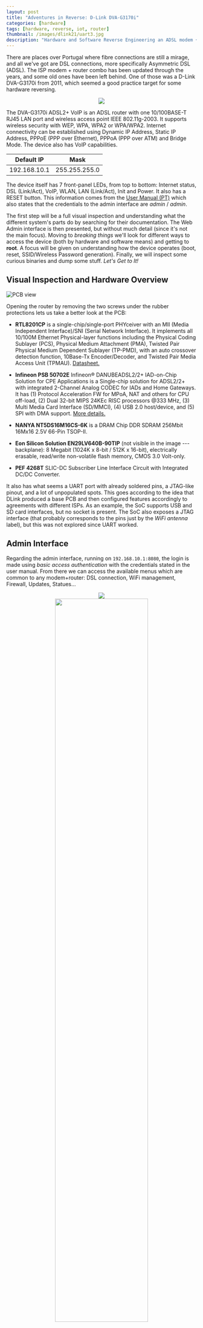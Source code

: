 ```yaml
---
layout: post
title: "Adventures in Reverse: D-Link DVA-G3170i"
categories: [hardware]
tags: [hardware, reverse, iot, router]
thumbnail: /images/dlink21/uart3.jpg
description: "Hardware and Software Reverse Engineering an ADSL modem + router, the D-Link DVA-G3170i/PT (2011)"
---
```


There are places over Portugal where fibre connections are still a mirage, and all we've got are DSL connections, more specifically Asymmetric DSL (ADSL). The ISP modem + router combo has been updated through the years, and some old ones have been left behind. One of those was a D-Link DVA-G3170i from 2011, which seemed a good practice target for some hardware reversing.

<!--more-->

<center>
<img style="max-width: 50%;" src="/images/dlink21/connections.svg"/>
</center>

The DVA-G3170i ADSL2+ VoIP is an ADSL router with one 10/100BASE-T RJ45 LAN port and wireless access point IEEE 802.11g-2003. It supports wireless security with WEP, WPA, WPA2 or WPA/WPA2. Internet connectivity can be established using Dynamic IP Address, Static IP Address, PPPoE (PPP over Ethernet), PPPoA (PPP over ATM) and Bridge Mode. The device also has VoIP capabilities.

| Default IP   | Mask          |
|--------------|---------------|
| 192.168.10.1 | 255.255.255.0 |

The device itself has 7 front-panel LEDs, from top to bottom: Internet status, DSL (Link/Act), VoIP, WLAN, LAN (Link/Act), Init and Power. It also has a RESET button. This information comes from the [User Manual (PT)](http://imgs.sapo.pt/images/AJUDA2009/Manual_DVA-G3170i.pdf) which also states that the credentials to the admin interface are *admin* / *admin*.

The first step will be a full visual inspection and understanding what the different system's parts do by searching for their documentation. The Web Admin interface is then presented, but without much detail (since it's not the main focus). Moving to *breaking things* we'll look for different ways to access the device (both by hardware and software means) and getting to **root**. A focus will be given on understanding how the device operates (boot, reset, SSID/Wireless Password generation). Finally, we will inspect some curious binaries and dump some stuff. *Let's Get to It!*

## Visual Inspection and Hardware Overview

![PCB view](/images/dlink21/physical.jpeg)

Opening the router by removing the two screws under the rubber protections lets us take a better look at the PCB:

- **RTL8201CP** is a single-chip/single-port PHYceiver with an MII (Media Independent Interface)/SNI (Serial Network Interface). It implements all 10/100M Ethernet  Physical-layer functions including the Physical Coding Sublayer (PCS), Physical  Medium Attachment (PMA), Twisted Pair Physical Medium Dependent Sublayer (TP-PMD), with an auto crossover detection function, 10Base-Tx Encoder/Decoder, and Twisted Pair Media Access Unit (TPMAU). [Datasheet.](http://realtek.info/pdf/rtl8201cp.pdf)

- **Infineon PSB 50702E** Infineon® DANUBEADSL2/2+ IAD-on-Chip Solution for CPE Applications is a Single-chip solution for ADSL2/2+ with integrated 2-Channel Analog CODEC for IADs and Home Gateways. It has (1) Protocol Acceleration FW for MPoA, NAT and others for CPU off-load, (2) Dual 32-bit MIPS 24KEc RISC processors @333 MHz, (3) Multi Media Card Interface (SD/MMCI), (4) USB 2.0 host/device, and (5) SPI with DMA support. [More details.](https://www.infineon.com/dgdl/CPE_Brochure.pdf?fileId=db3a3043156fd5730115c6e3248c0fec)

- **NANYA NT5DS16M16CS-6K** is a DRAM Chip DDR SDRAM 256Mbit 16Mx16 2.5V 66-Pin TSOP-II. 

- **Eon Silicon Solution EN29LV640B-90TIP** (not visible in the image --- backplane): 8 Megabit (1024K x 8-bit / 512K x 16-bit), electrically erasable, read/write non-volatile flash memory, CMOS 3.0 Volt-only. 

- **PEF 4268T** SLIC-DC Subscriber Line Interface Circuit with Integrated DC/DC Converter.

It also has what seems a UART port with already soldered pins, a JTAG-like pinout, and a lot of unpopulated spots. This goes according to the idea that DLink produced a base PCB and then configured features accordingly to agreements with different ISPs. As an example, the SoC supports USB and SD card interfaces, but no socket is present. The SoC also exposes a JTAG interface (that probably corresponds to the pins just by the *WiFi antenna* label), but this was not explored since UART worked.

## Admin Interface

Regarding the admin interface, running on `192.168.10.1:8080`, the login is made using *basic access authentication* with the credentials stated in the user manual. From there we can access the available menus which are common to any modem+router: DSL connection, WiFi management, Firewall, Updates, Statues...

<div class="row" style="text-align:center">
  <div class="column">
    <img src="/images/dlink21/interface.png">
  </div>
  <div class="column">
    <img style="width: 70%;" src="/images/dlink21/interface2.png">
  </div>
</div>

A quick look into the interface did not reveal any significant information. A minor detail is that the credentials for everything (WiFi, DSL, and so on) are rendered on the interface, so removing the input type *password* makes them visible. This would provide an attacker direct access to these credentials once they bypassed the *basic auth*.

## Getting Access

A quick `nmap shows that the router exposes several open ports:

```text
23/tcp    open  telnet         D-Link DVA-G3170i telnetd
80/tcp    open  http           ALPHA-WebServer 1.0
443/tcp   open  ssl/http       ALPHA-WebServer 1.0
7001/tcp  open  afs3-callback?
7002/tcp  open  afs3-prserver?
7004/tcp  open  afs3-kaserver?
50000/TCP open  upnp
``` 

We also have physical UART and JTAG ports that we can use. Since I wanted to explore UART more than `telnet`, my first approach was to understand the UART port (I know it would be wiser to start by telnet, but why not?). However, it requires to find the right GND/RX/TX pins combination first.

With a multimeter, it was easy to find out the GND pin with a connectivity test, and the VCC with a volt check, which showed that the board ran at 3.3V. However, finding the right RX / TX required some extra work. Connecting a cheap logic analyzer to the GND/RX/TX pins, and using the [Saleae Logic 2 Alpha *software*](https://www.saleae.com/downloads/), allowed to find the right combination. You may have to adjust the capture frequency in the Saleae software for the device's proper functioning.

<div class="row" style="text-align:center">
  <div class="column">
    <img src="/images/dlink21/uart1.jpg">
  </div>
  <div class="column">
    <img src="/images/dlink21/uart2.jpg">
  </div>
  <div class="column">
    <img src="/images/dlink21/uart3.jpg">
  </div>
</div>

![Logic analyzer view](/images/dlink21/logic.png)

The only missing thing was to find the right baud rate to connect to the UART port, which can be achieved by checking the transmission time of one bit, calculate the inverse and multiply by 1 000 000. The transmission time is approximately 8.688uS: (1/8.688)*1000000 = 115101, which is close to the common baudrate of 115200. 

Connecting the USB to UART (FT232 USB UART) to the exposed pins (do not forget, RX of the router to TX of the FT and TX of the router to the FT RX), connecting to the device using `screen`, and connecting the device to power, and we have a UBoot loading!

`$ screen /dev/ttyUSB1 115200`

```text
ROM VER: 1.0.3
CFG 01
Read
ROM VER: 1.0.3
CFG 01
Read EEPROM
 X

1.0.2 (Dec  1 2008 - 13:39:09)

DRAM:  32 MB
 relocate_code start
 relocate code finish.

Manf ID:0000007f
Vendor ID:000000cb
Flash:  8 MB
In:    serial
Out:   serial
Err:   serial
Net:   ethaddr=00:22:B0:F0:15:9B
DO GPIO2 PULL HIGH OK for USB POWER ON
danube SwitchDO GPIO30 SW_RESET OK

Type "run flash_flash" to start Linux kernel

Hit any key to stop autoboot:  3 ... 2 ... 1 ... 0 
## Booting image at b0080000 ...
   Image Name:   MIPS Linux-2.4.31
   Created:      2009-10-01   9:55:04 UTC
   Image Type:   MIPS Linux Kernel Image (lzma compressed)
   Data Size:    4902944 Bytes =  4.7 MB
   Load Address: 80002000
   Entry Point:  801ec040
   Verifying Checksum ... OK
   Uncompressing Kernel Image ... OK

Starting kernel ...

Reserving memory for CP1 @0xa1f00000
memsize=32l
flash_start=0xb0000000
flash_size=8388608l
```

We have some new information as a result of this capture: 
- 32 MB of DRAM (which checks with the NANYA NT5DS16M16CS-6K chip description)
- 8 MB of flash (which also matches the EN29LV640B-90TIP specification)
- The processor is MIPS and runs Linux (`Image Name:   MIPS Linux-2.4.31`)
- The image is `lzma compressed`, [relevant man page](https://linux.die.net/man/1/lzma).
- The flash size is `8388608l` and starts at address `0xb0000000`.

By interrupting the boot by pressing any key (`Hit any key to stop autoboot:  3 ... 2 ... 1 ... 0`) we enter U-boot. The U-boot is the device bootloader, understands the device's memory map, starts the main firmware execution and carries other low-level tasks. For more about the common commands and features [RTFM](https://www.denx.de/wiki/view/DULG/UBootCommandLineInterface).

Two main tasks can be done using the U-boot CLI for reverse engineering purposes: (1) understanding the memory map and, potentially, exfil the firmware and (2) bypass the authentication protection of the Linux image with the `init=/bin/sh` trick. [@cybergibbons](https://twitter.com/cybergibbons) has two very good videos on that: [Rooting via Uboot](https://www.youtube.com/watch?v=fvYpDx9nI78) and [Firmware Recovery](https://www.youtube.com/watch?v=v6ihoqTNuKg).

Although neither of those tasks was carried we can see some interesting U-boot applets present (only a few selected ones are shown):

```text
DANUBE # help
bdinfo  - print Board Infostructure
ping    - Send ICMP ECHO_REQUEST to network host
printenv- print environment variables
setenv  - set environment variables
tftpboot- boot image via network using TFTP protocol
```
And some extra information can be collected using `bdinfo`:

```text
DANUBE # bdinfo
boot_params = 0x81F7BFB0
memstart    = 0x80000000
memsize     = 0x02000000
flashstart  = 0xB0000000
flashsize   = 0x00800000
flashoffset = 0x00000000
ethaddr     = 00:22:B0:F0:15:9B
ip_addr     = 5.26.62.222
baudrate    = 115200 bps
```
And also from the environment variables using `printenv` (only a few selected entries are shown):

```text
DANUBE # printenv
bootcmd=run flash_flash
f_firmware_size=0x00027000
f_firmware_addr=0xb0040000
ipaddr=5.26.62.222
serverip=5.26.62.23
```
We could carry tasks such as boot a firmware over TFTP or change the bootcmd to anything we needed. However, as it will be shown, this was not required since the device has default credentials to **root**.

## I'm Root

Letting the device boot completely while connected over UART we can click any key for the Login prompt to appear. Using the default credentials of most DLink routers, *admin* / *admin*, we can log in as **root**. 

```bash
BusyBox v1.00 (2009.10.01-09:47+0000) Built-in shell (msh)
Enter 'help' for a list of built-in commands.
```

BusyBox provides a set of Linux applets to interact with embedded Linux devices. Dumping some info using the available applets (shortened):

```bash
DVA-G3170i/PT # uname -a
Linux (none) 2.4.31-Danube-3.3.0-G0432V33_BSP #1 Sat Jan 10 09:47:00 CET 2009 mips

DVA-G3170i/PT # cat /proc/cpuinfo
system type : DANUBE
processor : 0
CPU model : unknown V4.1
BogoMIPS : 222.00


DVA-G3170i/PT # cat /proc/meminfo
total: used: free: shared: buffers: cached:
Mem: 27942912 26931200 1011712 0 2961408 8605696

DVA-G3170i/PT # ls
www       tmp       proc      htdocs    etc
var       sbin      mnt       home      dev
usr       root      lib       firmware  bin
```

## Exfil Files

One strategy used was to log all the interactions using `screen` to a file and then recover the files manually:
`$ screen -L /dev/ttyUSB0 -L` creates a `screenlog.0` automatically with a record of all interaction.

Another strategy would be to extract the firmware from the SPI flash chip with a similar process as the one carried in a [previous blog post](/hardware/msi/bios/2020/05/10/back-from-the-dead.html).

The available `telnet` service was used for quickest access: `$ telnet 192.168.10.1` with the same credentials as the Web Admin GUI: *admin* / *admin*.

With this, and using one of the applets available in the BusyBox, the `tftp` client, it was possible to retrieve/send files from/to a remote host. This allows to quickly transfer files from the device, easing the process of inspecting them. For creating an instant and temporary TFTP server, the [`py3tftp`](https://github.com/sirMackk/py3tftp) was used (after trying several other options without success). As an example, to extract the `firmware.bin` which can be found in the `/firmware` folder one can do:
1. In the local machine: `$ py3tftp --host 0.0.0.0 -p 2121 -v` 
2. In the router: `DVA-G3170i/PT # tftp -p -l /firmware/firmware.bin 192.168.10.x 2121`

## What happens at boot?

To better understand what happens when the device boots more cleanly, a factory reset was made by clicking the RESET button. The `HOUSEKEEPER` process detects that the button is pressed for 5 seconds and then reboots the device.

```text
00:06:08 HOUSEKEEPER: factory reset button pressed for 1 secs
...
00:06:12 HOUSEKEEPER: factory reset button pressed for 5 secs
00:06:14 HOUSEKEEPER: trigger FACTORY RESET...
```
Most of the called scripts are either stopping or resetting services. After that, some extra scripts are called to do what seems to be the device's bootstrapping. After that, the device reboots itself and does a standard boot procedure (as shown before).

```text
[/usr/sbin/submit] FRESET ...
[/etc/scripts/misc/freset.sh] ...
[/etc/templates/wan.sh] [stop] [] ...
[/etc/templates/igmpproxy.sh] stop ...
[/etc/scripts/misc/profile.sh] reset ...
[/etc/scripts/misc/profile_action.sh] reset ...
[/etc/scripts/misc/defnodes.sh] ...
[/etc/defnodes/S10syncnodes.sh] ...
[/etc/defnodes/S11setext.sh] ...
PHP [/etc/defnodes/S12setnodes.php] ...
[/etc/defnodes/S13setext.sh] ...
PHP [/etc/defnodes/S14setnodes.php] ...
PHP [/etc/defnodes/S16features.php] ...
PHP [/etc/defnodes/S20setnodes.php] ...
PHP [/etc/defnodes/S40brand.php] ...
PHP [/etc/defnodes/S50showdect.php] ...
[/etc/scripts/misc/defnodes.sh] Done !!
[/etc/scripts/misc/profile.sh] put ...
[/etc/scripts/misc/profile_action.sh] put ...
[/etc/scripts/misc/freset.sh] reset config done !

The system is going down NOW !!

```
The scripts are located in the `/etc` folder in different folders, with some being `sh's and others ` PHP's. This is useful since now we known where to look to understand specific parts of the behaviour of the router, including how it generates the WiFi passkey or how it sets the transmit power of the WiFi (which implies that it stores information about the country of operation). 

## Wireless and WPA Key Generation

Since this is a pretty old router, the WPA key generation algorithm is well-known and part of the [Router Keygen](http://routerkeygen.github.io) application. Implementation is open-source and available [here](https://github.com/routerkeygen/routerkeygenAndroid/blob/master/android/routerKeygen/src/main/java/org/exobel/routerkeygen/algorithms/DlinkKeygen.java). First off, the WiFi SSID and passkey should be stored somewhere in the device. After some search in the boot log file, the following lines caught my attention:

```text
Start ALL WLAN ...
[/etc/templates/wlan.sh] start 1 ...
[/var/run/wlan_if_start1.sh] ...
Start setup WLAN interface ath0 ...
```

Looking into the `/etc/templates/wlan.sh` script we can observe several curious things: 
```sh
TEMPLATES="/etc/templates/wifi"
WLAN=`rgdb -i -g /runtime/lan/wlan/enable`
OPERATE_MODE=`rgdb -i -g /wireless/ap_mode`
#...
case "$1" in
1|start|restart)
#...
        if [ "$OPERATE_MODE" = "0" -o "$OPERATE_MODE" = "" ]; then 
                rgdb -A $TEMPLATES/wlan_if_run.php -V generate_start=1 -V wlanid=$2 > /var/run/wlan_if_start$2.sh
                rgdb -A $TEMPLATES/wlan_if_run.php -V generate_start=0 -V wlanid=$2 > /var/run/wlan_if_stop$2.sh
#...
```
First, there is a utility called `rgdb` that allows one to retrieve configuration values, e.g. the `OPERATE_MODE`. `rgdb` is an alias for the `rgbin` binary, and from [here](https://forum.kitz.co.uk/index.php?topic=10635.90):" `/usr/sbin/bin` appears to be the userspace utility for reading and writing the "NVRAM" area of flash. In the NVRAM area is that gzip'ed XML MIB file which contains the configuration parameters to disable LAN access and lock the device."

### `hostapd` file

Looking into the PHP script `wlan_if_run.php` which is located in the folder `/etc/templates/WiFi`, we can see that it checks for any changes in the system configuration (I supposed that these changes correspond to the ones made using the Web Admin GUI) and updates the system files accordingly, including the `hostapd` config file: 
`$hostapd_conf = "/var/run/hostapd".$wlanid.".conf";`. Looking for the config file in the `/var/run/` we can find it:

```text
#/var/run/hostapd1.conf

interface=ath0
bridge=br0
ssid=DLink-F0159B
wpa=1
driver=madwifi
ieee8021x=0
eapol_key_index_workaround=0
logger_syslog=0
logger_syslog_level=0
logger_stdout=0
logger_stdout_level=0
debug=0
wpa_group_rekey=3600
wpa_pairwise=TKIP
wpa_key_mgmt=WPA-PSK
wpa_passphrase=8XYXNqrqX85XX5rN8q8Y
```

Here we can see the SSID of the network, in this case, `DLink-F0159B` and the generated password (remember that we did a RESET): `8XYXNqrqX85XX5rN8q8Y`.
- The generation of **SSID** was evident: the MAC address of the device is `00:22:B0:F0:15:9B` and the SSID is `DLink-` plus the last 3 pairs of hex digits without the separator: `F0159B`. 
- The generation of the **password** was a little more *fun* to discover. While this could be configured manually in the device's firmware, this would imply extra costs for the manufacturer (each device would have to persist a unique token); thus, it is not common. More common is that the *script* that generates the passwords is stored on the device and *when the device is booted for the first time (or RESETed)* it uses some `logic` to define a unique password. This password can either be always the same for a specific device or not depending on the *seed* used, but, once again, the first is more common.

Further looking into the boot logs and the WLAN related scripts something pop-out with the word keygen in it (file `/etc/defnodes/S13setext.sh`): 

```sh
#!/bin/sh
echo [$0] ... > /dev/console
LANMAC=`rgdb -i -g /runtime/layout/lanmac`
WLANMAC=`rgdb -i -g /runtime/layout/wlanmac`
DSL_WANIF_MAX=`rgdb -i -g /runtime/layout/dsl_wanif_max`
WLANIF_MAX=`rgdb -i -g /runtime/layout/wlanif_max`
bootcodeversion=`rgdb -i -g /runtime/sys/info/bootcodeversion`

#ADSL WANMAC
i=1
while [ "$i" -ge 1 -a "$i" -le "$DSL_WANIF_MAX" ]; do
        xmldbc -x /runtime/wanmac/wanmac$i "get:alpha_macaddr $LANMAC 0 $i"
        i=`expr $i + 1`
done

#WLAN MAC
i=1
j=0
while [ "$i" -ge 0 -a "$i" -le "$WLANIF_MAX" ]; do
    xmldbc -x /runtime/wlanmac/wlanmac$i "get:alpha_macaddr $WLANMAC 1 $j"
    i=`expr $i + 1`
        j=`expr $j + 1`
done

#bootcodeversion
bootcodeversion=`echo $bootcodeversion | tr -d  \"`
rgdb -i -s /runtime/sys/info/bootcodeversion "$bootcodeversion"

#wpa-psk keygen
xmldbc -x /runtime/wpakey "get:wpakeygen $LANMAC"
```

A new curious binary appears, the `xmldbc`, which is located in `/usr/sbin/xmldbc`. From [here](): "the `xmldbc` tool has all the commands needed to set the elements (nodes) in the XML MIB", MIB standing for management information base, which is a database used for managing the entities in a communication network. It can also run commands and set variables in the MIB with the result. So this appears to be where the `wpa-psk` is generated and, then, stored. The command executed is `wpakeygen $LANMAC` where the `$LANMAC` is equal to the `$WLANMAC` one.

### Reversing the `wpakeygen`

Looking for the `wpakeygen` binary, we can find it in the same folder: `/usr/sbin/wpakeygen`. Transfering the binary to my machine using the configured TFTP allows one to debug it and understand what it does to generate the key. Firing up Ghidra with it we can confirm that it is indeed a MIPS binary: 
```text
ELF 32-bit MSB executable
    MIPS
    MIPS32 version 1 (SYSV)
    dynamically linked
    interpreter /lib/ld-uClibc.so.0
    stripped
```

Looking for the main function in the function tree we can find the `wpakeygen_main` which seems a rather good candidate, so lets look at the p-code:

<center>
<img style="max-width: 65%;" src="/images/dlink21/ghidra-pcode.png"/>
</center>


The first part of the code, which is not shown, defines the variables and reads the `MAC` as the argument. Then the function `Alpha_MACString_Remove_Separator` is called, and, by its name, we can conclude that it removes the MAC address separator between the pairs of hex digits. In the following lines, this function's return is stored (including repetitions), in a mostly-random way, in a *string* with 20 chars of size.

Lastly, an iteration over those 20 chars is carried, and in the last lines of the loop, a resulting `index` value is used to get something (a char) from a memory position. Searching for that position in the memory, we find the scalar `XrqaHNpdSYw86215U`. So the password is made of chars taken from random positions of that scalar string (of 17 chars), giving a final password of 20 chars, which meaning that bruteforcing would result in 17^20 possibilities, which equals: `4 064 231 406 647 572 522 401 601`. So, bruteforcing would take some time...

So, let us reverse the remaining p-code:

- `uVar1 = (int)local_60[i] - 0x30;` : Takes the char at pos `i` and subtracts `0x30`;
- The following `if` does a lot of things, breaking it into parts by the `&&`:
    - `(9 < (uVar1 & 0xff)` verifies that `uVar1 & 0xff` is greater than `9`;
    - `(iVar2 = (int)*(char *)(local_60[i] * 2 + __ctype_toupper + 1), uVar1 = iVar2 - 0x37, 5 < ())` also does lots of stuff using the `comma operator`. In a condition, the comma operator runs all the instructions but only evaluates the value of the rightmost one, which is `iVar2 - 0x41U & 0xff > 5`. The remaning ones:
        - `iVar2 = (int)*(char *)(local_60[i] * 2 + __ctype_toupper + 1)` converts the `local_60[i]` to uppercase;
        - `uVar1 = iVar2 - 0x37` just updates the value of `uVar1` by subtracting `0x37` to `iVar2`.

At last, the resulting `wpa-psk` is printed with `printf`.

Converting all of this logic to Python gives something similar to the following:

{% highlight python linenos %}
magic_key = "XrqaHNpdSYw86215U"
mac = list("0022B0F0159B".replace(':', ''))
str1 = [""]*20

str1[1] = mac[0]
str1[7] = mac[3]
str1[8] = mac[7];
str1[19] = mac[10];
str1[2] = mac[10];
str1[11] = mac[5];
str1[12] = mac[1];
str1[13] = mac[6];
str1[14] = mac[8];
str1[15] = mac[9];
str1[16] = mac[11];
str1[17] = mac[2];
str1[18] = mac[4];
str1[0] = mac[11];
str1[3] = mac[1];
str1[4] = mac[9];
str1[5] = mac[2];
str1[6] = mac[8];
str1[9] = mac[4];
str1[10] = mac[6];

i=0
result=[""]*20
index = ""
tempvar1 = 0
tempvar2 = 0
while(True):
    t = ord(str1[i]);

    tempvar1 = t - 0x30
    
    if (tempvar1 & 0xff) > 9:
        tempvar2 = ord(str1[i].upper())
        tempvar1 = tempvar2 - 0x37
        if (tempvar2 - 0x41 & 0xff) > 5:
            print("error")
            break

    result[i] = magic_key[tempvar1]
    i=i+1
    if i >= 20:
        print("".join(result))
        break
{% endhighlight %}

## Exploring the `xmldbc` and `rgbd` binaries

Both the `xmldbc` and `rgbd` are used to interact with stored values in the system. These binaries have been used in the DLink routers for years, and one funny trick with `xmldbc` is that the binary can be used to dump all the persistent configurations of the router:

```text
DVA-G3170i/PT # xmldbc -d /tmp/dump.xml
DVA-G3170i/PT # cat /tmp/dump.xml

<dlink_dvag3170i_pt_A1LWFg_8f32r_1S>
;remaining 2659 lines
</dlink_dvag3170i_pt_A1LWFg_8f32r_1S>

DVA-G3170i/PT # tftp -p -l /tmp/dump.xml 192.168.x.x 2121
``` 

And we now have all the router configs which include:

- the username and password of the DSL line if configured (defaults shown):

```xml
<user>as0000000@sapo</user>
<password>master_ph!</password>
```

- all of the valid user credentials for accessing the router (defaults shown):

```xml
<user id="1">
    <name>admin</name>
    <password>admin</password>
    <group>0</group>
</user>
<user id="2">
    <name>user</name>
    <password>user</password>
    <group>1</group>
</user>
```

- the crendentials and endpoint of the ISP-configured TR-069[^1] ACS server (Auto Configuration Server (ACS) enables Telcos and ISPs to manage their devices remotely):

```xml
<managementserver>
    <username>██████████████</username>
    <password>██████████████</password>
    <url>http://███████████.███.sapo.pt:█████/cwmpWeb/CPEMgt</url>
</managementserver>
```

We can now use the same utility to change some configuration values, e.g.:

- Remove the PPPoE ISP block: `xmldbc -i -s /runtime/web/pppoelock 0`
- Remove the VoIP lock:  `xmldbc -i -s /runtime/web/voiplock 0`
- Show the TR-069 menu on the Web Admin GUI: `xmldbc -i -s /runtime/web/tr069hide 0`
- Change the Firmware Description: `xmldbc -i -s /runtime/sys/info/firmwareVersion AmazingFirmware`

All of this modifications can also be carried using the Web Admin GUI, e.g.: [192.168.10.1/auth.xgi?set/runtime/web/tr069hide=0]().

<center>
<img style="max-width: 50%;" src="/images/dlink21/hacked.png"/>
</center>

## Wrap Up

The D-Link DVA-G3170i/PT proved to be a good practice target for hardware reverse engineering, by (1) the diversity of components used and (2) the various ways to use to get access to it. Main take-aways:

- The device has a lot of unpopulated sockets which indicates that D-Link produced several products using the same base PCB;
- The Web Admin GUI loads all the credentials from the configurations; if one gains access to the device, can extract all the credentials;
- Telnet is available, and login is made using default credentials (*admin* / *admin*);  UART and the Web Admin interface also uses the same credentials;
- Exfil files is an easy task if `tftp` or any other file transfer binary is present; alternatively, things such as `screen -L` can be used;
- Looking at the boot logs (especially when a  `RESET` happens) is crucial to understand how the device bootstraps, and let us find the used scripts; it can also be useful to look at the running processes (`top`) and open ports `netstat -tulpn`;
- To find how the `wpa_passphrase` is generated (or configured) look for standard WiFi-related configurations such as `hostapd` and follow the *crumbs* (boot logs, etc.);
- Look for *uncommon* binaries since they're typically device (or brand) -specific and may have access to essential system parts. In this case, `xmldbc` and `rgbd` provide access to configuration files, and allows to retrieve and change them;
ISPs typically limit what you can do with *your* router, but this is accomplished most of the time by using manufacturer-tools, and one can use them to *unlock* those features.


While this is by now a mostly-unused router, an advanced search using the [WiGLE](https://wigle.net/) shows that 138 unique APs are broadcasting an SSID with a similar format (`DLink-______`) and that share the same first three pairs of hex digits of the MAC address (manufacturer code), `00:22:B0`, in Portugal last seen of Jan of 2019. Given the history of people not changing default passwords, this can still be a problem today.

Query (must have an account on WiGLE): [https://wigle.net/search?lastupdt=20190101000000&netid=00%3A22%3AB0&ssidlike=DLink-\_\_\_\_\_\_&country=PT#fullSearch](https://wigle.net/search?lastupdt=20190101000000&netid=00%3A22%3AB0&ssidlike=DLink-______&country=PT#fullSearch)

Another *fun* binary to do reverse would be the `led_gpio_ctl` which seems to be controlling the status LEDs. Maybe adventures for another time.

This post would not be possible without the help and contributions of [@Pedro_SEC_R](https://twitter.com/Pedro_SEC_R), [@0xz3z4d45](https://twitter.com/0xz3z4d45) and [@mluis](https://twitter.com/mluis). Kudos!

[^1]: [TR-069](https://en.wikipedia.org/wiki/TR-069) "is a technical specification of the Broadband Forum that defines an application layer protocol for remote management of customer-premises equipment (CPE) connected to an Internet Protocol (IP) network."
